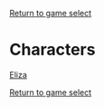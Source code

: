 [Return to game select](../index.md)  

# Characters

[Eliza](./Eliza.md)  

[Return to game select](../index.md)  